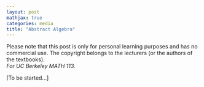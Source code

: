 ```yaml
---
layout: post
mathjax: true
categories: media
title: "Abstract Algebra"
---
```


Please note that this post is only for personal learning purposes and has no commercial use. The copyright belongs to the lecturers (or the authors of the textbooks).    
*For UC Berkeley MATH 113.* 

[To be started...]
